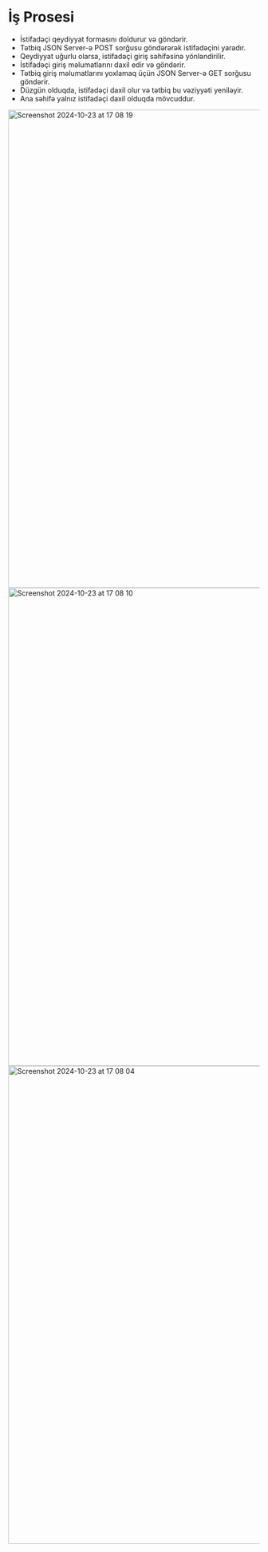 # İş Prosesi
- İstifadəçi qeydiyyat formasını doldurur və göndərir.
- Tətbiq JSON Server-ə POST sorğusu göndərərək istifadəçini yaradır.
- Qeydiyyat uğurlu olarsa, istifadəçi giriş səhifəsinə yönləndirilir.
- İstifadəçi giriş məlumatlarını daxil edir və göndərir.
- Tətbiq giriş məlumatlarını yoxlamaq üçün JSON Server-ə GET sorğusu göndərir.
- Düzgün olduqda, istifadəçi daxil olur və tətbiq bu vəziyyəti yeniləyir.
- Ana səhifə yalnız istifadəçi daxil olduqda mövcuddur.

<img width="958" alt="Screenshot 2024-10-23 at 17 08 19" src="https://github.com/user-attachments/assets/2d676c63-dadf-4a2f-9f44-e75ef0d15ea1">
<img width="958" alt="Screenshot 2024-10-23 at 17 08 10" src="https://github.com/user-attachments/assets/a4e5592a-a98d-4f42-b786-89016e721fd9">
<img width="958" alt="Screenshot 2024-10-23 at 17 08 04" src="https://github.com/user-attachments/assets/6883e45d-a05c-418d-8345-e967d39ddf80">
